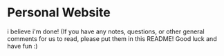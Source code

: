 # Personal Website
i believe i'm done!
(If you have any notes, questions, or other general comments for us to read, please put
them in this README! Good luck and have fun :)
